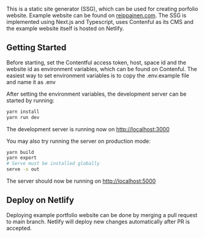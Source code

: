 This is a static site generator (SSG), which can be used for creating porfolio website. Example website can be found on [reippainen.com](https://reippainen.com). The SSG is implemented using Next.js and Typescript, uses Contenful as its CMS and the example website itself is hosted on Netlify.

## Getting Started

Before starting, set the Contentful access token, host, space id and the website id as environment variables, which can be found on Contenful. The easiest way to set environment variables is to copy the .env.example file and name it as .env

After setting the environment variables, the development server can be started by running:

```bash
yarn install
yarn run dev
```

The development server is running now on [http://localhost:3000](http://localhost:3000)

You may also try running the server on production mode:

```bash
yarn build
yarn export
# Serve must be installed globally
serve -s out
```

The server should now be running on [http://localhost:5000](http://localhost:5000)

## Deploy on Netlify

Deploying example portfolio website can be done by merging a pull request to main branch. Netlify will deploy new changes automatically after PR is accepted.

